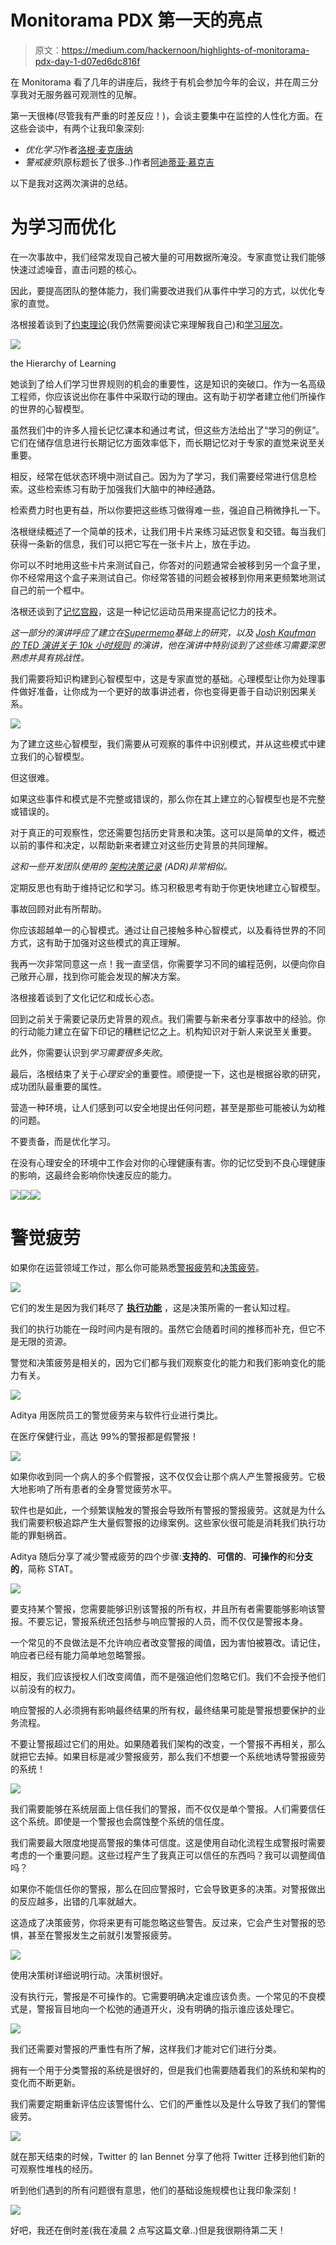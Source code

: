 # Monitorama PDX 第一天的亮点

> 原文：<https://medium.com/hackernoon/highlights-of-monitorama-pdx-day-1-d07ed6dc816f>

在 Monitorama 看了几年的讲座后，我终于有机会参加今年的会议，并在周三分享我对无服务器可观测性的见解。

第一天很棒(尽管我有严重的时差反应！)，会谈主要集中在监控的人性化方面。在这些会谈中，有两个让我印象深刻:

*   *优化学习*作者[洛根·麦克唐纳](https://twitter.com/loganmeetsworld)
*   *警戒疲劳*(原标题长了很多..)作者[阿迪蒂亚·慕克吉](https://twitter.com/chimeracoder)

以下是我对这两次演讲的总结。

# 为学习而优化

在一次事故中，我们经常发现自己被大量的可用数据所淹没。专家直觉让我们能够快速过滤噪音，直击问题的核心。

因此，要提高团队的整体能力，我们需要改进我们从事件中学习的方式，以优化专家的直觉。

洛根接着谈到了[约束理论](https://www.edge.org/response-detail/10322)(我仍然需要阅读它来理解我自己)和[学习层次](https://www.tandfonline.com/doi/abs/10.1080/0022027750070204)。

![](img/8580ca0b23a17d3c3b997387ccbc3e7c.png)

the Hierarchy of Learning

她谈到了给人们学习世界规则的机会的重要性，这是知识的突破口。作为一名高级工程师，你应该说出你在事件中采取行动的理由。这有助于初学者建立他们所操作的世界的心智模型。

虽然我们中的许多人擅长记忆课本和通过考试，但这些方法给出了“学习的例证”。它们在储存信息进行长期记忆方面效率低下，而长期记忆对于专家的直觉来说至关重要。

相反，经常在低状态环境中测试自己。因为为了学习，我们需要经常进行信息检索。这些检索练习有助于加强我们大脑中的神经通路。

检索费力时也更有益，所以你要把这些练习做得难一些，强迫自己稍微挣扎一下。

洛根继续概述了一个简单的技术，让我们用卡片来练习延迟恢复和交错。每当我们获得一条新的信息，我们可以把它写在一张卡片上，放在手边。

你可以不时地用这些卡片来测试自己，你答对的问题通常会被移到另一个盒子里，你不经常用这个盒子来测试自己。你经常答错的问题会被移到你用来更频繁地测试自己的前一个框中。

洛根还谈到了[记忆宫殿](https://artofmemory.com/wiki/How_to_Build_a_Memory_Palace)，这是一种记忆运动员用来提高记忆力的技术。

*这一部分的演讲呼应了建立在*[*Supermemo*](https://www.supermemo.com/)*基础上的研究，以及* [*Josh Kaufman 的 TED 演讲关于 10k 小时规则*](https://theburningmonk.com/2015/04/learn-to-learn/) *的演讲，他在演讲中特别谈到了这些练习需要深思熟虑并具有挑战性。*

我们需要将知识构建到心智模型中，这是专家直觉的基础。心理模型让你为处理事件做好准备，让你成为一个更好的故事讲述者，你也变得更善于自动识别因果关系。

![](img/b0499d09461ada23b0c13dc02f2ff215.png)

为了建立这些心智模型，我们需要从可观察的事件中识别模式，并从这些模式中建立我们的心智模型。

但这很难。

如果这些事件和模式是不完整或错误的，那么你在其上建立的心智模型也是不完整或错误的。

对于真正的可观察性，您还需要包括历史背景和决策。这可以是简单的文件，概述以前的事件和决定，以帮助新来者建立对这些历史背景的共同理解。

*这和一些开发团队使用的* [*架构决策记录*](https://github.com/joelparkerhenderson/architecture_decision_record) *(ADR)非常相似。*

定期反思也有助于维持记忆和学习。练习积极思考有助于你更快地建立心智模型。

事故回顾对此有所帮助。

你应该超越单一的心智模式。通过让自己接触多种心智模式，以及看待世界的不同方式，这有助于加强对这些模式的真正理解。

我再一次非常同意这一点！我一直坚信，你需要学习不同的编程范例，以便向你自己敞开心扉，找到你可能会发现的解决方案。

洛根接着谈到了文化记忆和成长心态。

回到之前关于需要记录历史背景的观点。我们需要与新来者分享事故中的经验。你的行动能力建立在留下印记的糟糕记忆之上。机构知识对于新人来说至关重要。

此外，你需要认识到*学习需要很多失败*。

最后，洛根结束了关于*心理安全*的重要性。顺便提一下，这也是根据谷歌的研究，成功团队最重要的属性。

营造一种环境，让人们感到可以安全地提出任何问题，甚至是那些可能被认为幼稚的问题。

不要责备，而是优化学习。

在没有心理安全的环境中工作会对你的心理健康有害。你的记忆受到不良心理健康的影响，这最终会影响你快速反应的能力。

![](img/96a013e7c1521f1ccbc3279040947ccb.png)![](img/ebccef9b48cf11768d7371230844a9d6.png)![](img/6cbc6332af1a996f902024b980e5c413.png)

# 警觉疲劳

如果你在运营领域工作过，那么你可能熟悉[警报疲劳](https://en.wikipedia.org/wiki/Alarm_fatigue)和[决策疲劳](https://en.wikipedia.org/wiki/Decision_fatigue)。

![](img/c1ec7ec6ca55afbca3dc5f4ab3c76765.png)

它们的发生是因为我们耗尽了 [**执行功能**](https://en.wikipedia.org/wiki/Executive_functions) ，这是决策所需的一套认知过程。

我们的执行功能在一段时间内是有限的。虽然它会随着时间的推移而补充，但它不是无限的资源。

警觉和决策疲劳是相关的，因为它们都与我们观察变化的能力和我们影响变化的能力有关。

![](img/092e47464a72acde76eed7e7c5645c71.png)

Aditya 用医院员工的警觉疲劳来与软件行业进行类比。

在医疗保健行业，高达 99%的警报都是假警报！

![](img/757859558f0b5a5b745f4192a0720842.png)

如果你收到同一个病人的多个假警报，这不仅仅会让那个病人产生警报疲劳。它极大地影响了所有患者的全身警觉疲劳水平。

软件也是如此，一个频繁误触发的警报会导致所有警报的警报疲劳。这就是为什么我们需要积极追踪产生大量假警报的边缘案例。这些家伙很可能是消耗我们执行功能的罪魁祸首。

Aditya 随后分享了减少警戒疲劳的四个步骤:**支持的**、**可信的**、**可操作的**和**分支的**，简称 STAT。

![](img/c0724f1003d1b0ccc77cb84d4a3fd098.png)

要支持某个警报，您需要能够识别该警报的所有权，并且所有者需要能够影响该警报。不要忘记，警报系统还包括参与响应警报的人员，而不仅仅是警报本身。

一个常见的不良做法是不允许响应者改变警报的阈值，因为害怕被篡改。请记住，响应者已经有能力简单地忽略警报。

相反，我们应该授权人们改变阈值，而不是强迫他们忽略它们。我们不会授予他们以前没有的权力。

响应警报的人必须拥有影响最终结果的所有权，最终结果可能是警报想要保护的业务流程。

不要让警报超过它们的用处。如果随着我们架构的改变，一个警报不再相关，那么就把它去掉。如果目标是减少警报疲劳，那么我们不想要一个系统地诱导警报疲劳的系统！

![](img/35990a48d0d35512d79e10abe44a9730.png)

我们需要能够在系统层面上信任我们的警报，而不仅仅是单个警报。人们需要信任这个系统。即使是一个警报也会腐蚀整个系统的信任度。

我们需要最大限度地提高警报的集体可信度。这是使用自动化流程生成警报时需要考虑的一个重要问题。这些过程产生了我真正可以信任的东西吗？我可以调整阈值吗？

如果你不能信任你的警报，那么在回应警报时，它会导致更多的决策。对警报做出的反应越多，出错的几率就越大。

这造成了决策疲劳，你将来更有可能忽略这些警告。反过来，它会产生对警报的恐惧，甚至在警报发生之前就引发警报疲劳。

![](img/77079abbadd6130424479125b1d43b75.png)

使用决策树详细说明行动。决策树很好。

没有执行元，警报是不可操作的。它需要明确决定谁应该负责。一个常见的不良模式是，警报盲目地向一个松弛的通道开火，没有明确的指示谁应该处理它。

![](img/7271124614f0aec388925b0da1142f10.png)

我们还需要对警报的严重性有所了解，这样我们才能对它们进行分类。

拥有一个用于分类警报的系统是很好的，但是我们也需要随着我们的系统和架构的变化而不断更新。

我们需要定期重新评估应该警惕什么、它们的严重性以及是什么导致了我们的警惕疲劳。

![](img/ada2402173d4da7a0380a13064d293e7.png)

就在那天结束的时候，Twitter 的 Ian Bennet 分享了他将 Twitter 迁移到他们新的可观察性堆栈的经历。

听到他们遇到的所有问题很有意思，他们的基础设施规模也让我印象深刻！

![](img/174e7149b30868118b9fca23c8365940.png)

好吧，我还在倒时差(我在凌晨 2 点写这篇文章..)但是我很期待第二天！